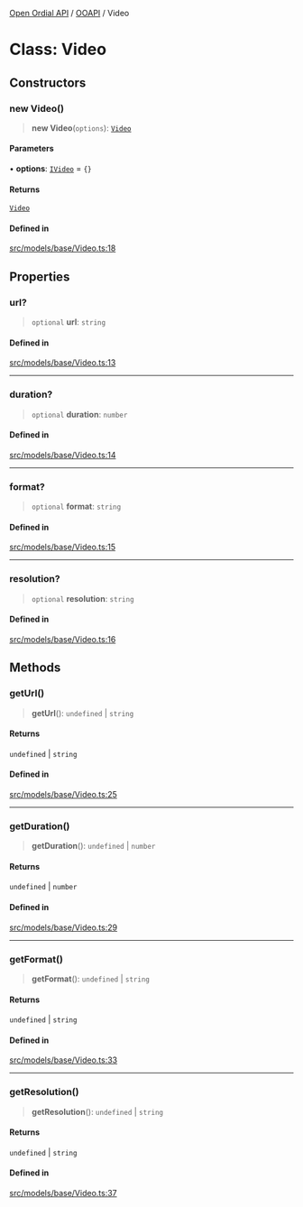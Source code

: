 [Open Ordial API](../../README.md) / [OOAPI](../README.md) / Video

# Class: Video

## Constructors

### new Video()

> **new Video**(`options`): [`Video`](Video.md)

#### Parameters

• **options**: [`IVideo`](../interfaces/IVideo.md) = `{}`

#### Returns

[`Video`](Video.md)

#### Defined in

[src/models/base/Video.ts:18](https://github.com/open-ordinal/open-ordinal-api/blob/727b99edb71d9e2feb76fbc2eae8d4b22e6a8312/src/models/base/Video.ts#L18)

## Properties

### url?

> `optional` **url**: `string`

#### Defined in

[src/models/base/Video.ts:13](https://github.com/open-ordinal/open-ordinal-api/blob/727b99edb71d9e2feb76fbc2eae8d4b22e6a8312/src/models/base/Video.ts#L13)

***

### duration?

> `optional` **duration**: `number`

#### Defined in

[src/models/base/Video.ts:14](https://github.com/open-ordinal/open-ordinal-api/blob/727b99edb71d9e2feb76fbc2eae8d4b22e6a8312/src/models/base/Video.ts#L14)

***

### format?

> `optional` **format**: `string`

#### Defined in

[src/models/base/Video.ts:15](https://github.com/open-ordinal/open-ordinal-api/blob/727b99edb71d9e2feb76fbc2eae8d4b22e6a8312/src/models/base/Video.ts#L15)

***

### resolution?

> `optional` **resolution**: `string`

#### Defined in

[src/models/base/Video.ts:16](https://github.com/open-ordinal/open-ordinal-api/blob/727b99edb71d9e2feb76fbc2eae8d4b22e6a8312/src/models/base/Video.ts#L16)

## Methods

### getUrl()

> **getUrl**(): `undefined` \| `string`

#### Returns

`undefined` \| `string`

#### Defined in

[src/models/base/Video.ts:25](https://github.com/open-ordinal/open-ordinal-api/blob/727b99edb71d9e2feb76fbc2eae8d4b22e6a8312/src/models/base/Video.ts#L25)

***

### getDuration()

> **getDuration**(): `undefined` \| `number`

#### Returns

`undefined` \| `number`

#### Defined in

[src/models/base/Video.ts:29](https://github.com/open-ordinal/open-ordinal-api/blob/727b99edb71d9e2feb76fbc2eae8d4b22e6a8312/src/models/base/Video.ts#L29)

***

### getFormat()

> **getFormat**(): `undefined` \| `string`

#### Returns

`undefined` \| `string`

#### Defined in

[src/models/base/Video.ts:33](https://github.com/open-ordinal/open-ordinal-api/blob/727b99edb71d9e2feb76fbc2eae8d4b22e6a8312/src/models/base/Video.ts#L33)

***

### getResolution()

> **getResolution**(): `undefined` \| `string`

#### Returns

`undefined` \| `string`

#### Defined in

[src/models/base/Video.ts:37](https://github.com/open-ordinal/open-ordinal-api/blob/727b99edb71d9e2feb76fbc2eae8d4b22e6a8312/src/models/base/Video.ts#L37)
